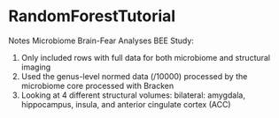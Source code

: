 # RandomForestTutorial

Notes Microbiome Brain-Fear Analyses BEE Study:
1)	Only included rows with full data for both microbiome and structural imaging
2)	Used the genus-level normed data (/10000) processed by the microbiome core processed with Bracken 
3)	Looking at 4 different structural volumes: bilateral: amygdala, hippocampus, insula, and anterior cingulate cortex (ACC)

 
